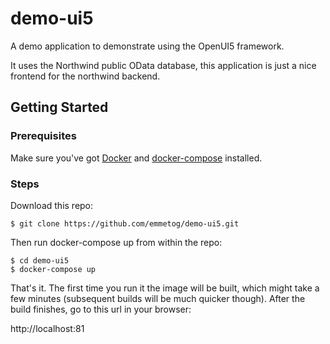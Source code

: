 # demo-ui5
A demo application to demonstrate using the OpenUI5 framework.

It uses the Northwind public OData database, this application is
just a nice frontend for the northwind backend.

## Getting Started

### Prerequisites

Make sure you've got [Docker](https://docs.docker.com/engine/installation/) 
and [docker-compose](https://docs.docker.com/compose/install/) installed.

### Steps

Download this repo:
```
$ git clone https://github.com/emmetog/demo-ui5.git
```

Then run docker-compose up from within the repo:
```
$ cd demo-ui5
$ docker-compose up
```

That's it. The first time you run it the image will be built, which 
might take a few minutes (subsequent builds will be much quicker though).
After the build finishes, go to this url in your browser:

http://localhost:81